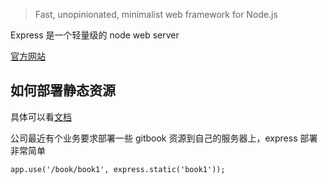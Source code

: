 >Fast, unopinionated, minimalist web framework for Node.js
    
Express 是一个轻量级的 node web server

[官方网站](http://expressjs.com/)

## 如何部署静态资源

具体可以看[文档](http://expressjs.com/en/starter/static-files.html)

公司最近有个业务要求部署一些 gitbook 资源到自己的服务器上，express 部署非常简单

```
app.use('/book/book1', express.static('book1'));
```

